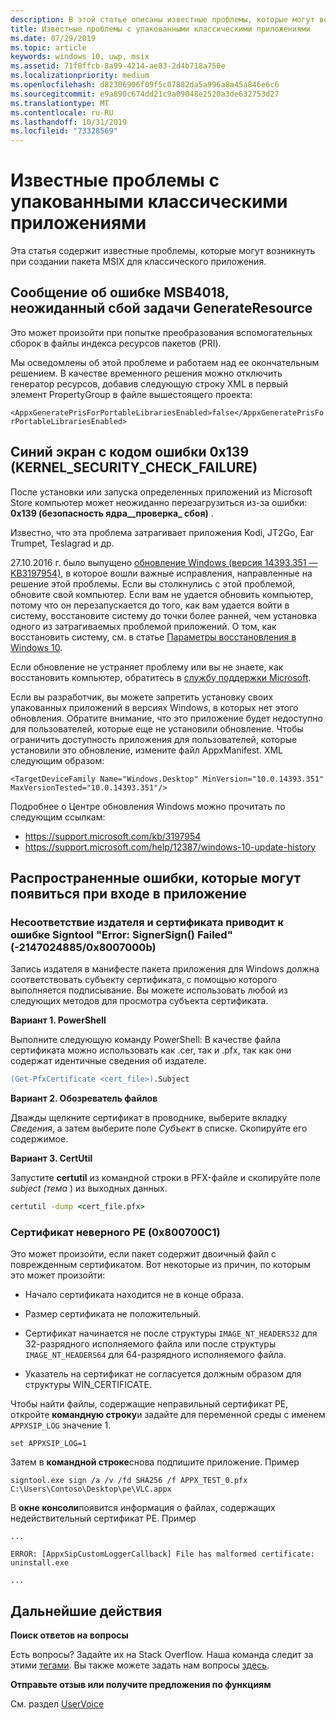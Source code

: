 ```yaml
---
description: В этой статье описаны известные проблемы, которые могут возникнуть при создании пакета MSIX для классического приложения.
title: Известные проблемы с упакованными классическими приложениями
ms.date: 07/29/2019
ms.topic: article
keywords: windows 10, uwp, msix
ms.assetid: 71f8ffcb-8a99-4214-ae83-2d4b718a750e
ms.localizationpriority: medium
ms.openlocfilehash: d82306906f09f5c07882da5a996a8a45a846e6c6
ms.sourcegitcommit: e9a890c674dd21c9a09048e2520a3de632753d27
ms.translationtype: MT
ms.contentlocale: ru-RU
ms.lasthandoff: 10/31/2019
ms.locfileid: "73328569"
---
```

# <a name="known-issues-with-packaged-desktop-apps"></a>Известные проблемы с упакованными классическими приложениями

Эта статья содержит известные проблемы, которые могут возникнуть при создании пакета MSIX для классического приложения.

## <a name="you-receive-the-error----msb4018-the-generateresource-task-failed-unexpectedly"></a>Сообщение об ошибке MSB4018, неожиданный сбой задачи GenerateResource

Это может произойти при попытке преобразования вспомогательных сборок в файлы индекса ресурсов пакетов (PRI).

Мы осведомлены об этой проблеме и работаем над ее окончательным решением. В качестве временного решения можно отключить генератор ресурсов, добавив следующую строку XML в первый элемент PropertyGroup в файле вышестоящего проекта:

``<AppxGeneratePrisForPortableLibrariesEnabled>false</AppxGeneratePrisForPortableLibrariesEnabled>``

## <a name="blue-screen-with-error-code-0x139-kernel_security_check_failure"></a>Синий экран с кодом ошибки 0x139 (KERNEL_SECURITY_CHECK_FAILURE)

После установки или запуска определенных приложений из Microsoft Store компьютер может неожиданно перезагрузиться из-за ошибки: **0x139 (безопасность ядра\_\_проверка\_ сбоя)** .

Известно, что эта проблема затрагивает приложения Kodi, JT2Go, Ear Trumpet, Teslagrad и др.

27.10.2016 г. было выпущено [обновление Windows (версия 14393.351 — KB3197954)](https://support.microsoft.com/kb/3197954), в которое вошли важные исправления, направленные на решение этой проблемы. Если вы столкнулись с этой проблемой, обновите свой компьютер. Если вам не удается обновить компьютер, потому что он перезапускается до того, как вам удается войти в систему, восстановите систему до точки более ранней, чем установка одного из затрагиваемых проблемой приложений. О том, как восстановить систему, см. в статье [Параметры восстановления в Windows 10](https://support.microsoft.com/help/12415/windows-10-recovery-options).

Если обновление не устраняет проблему или вы не знаете, как восстановить компьютер, обратитесь в [службу поддержки Microsoft](https://support.microsoft.com/contactus/).

Если вы разработчик, вы можете запретить установку своих упакованных приложений в версиях Windows, в которых нет этого обновления. Обратите внимание, что это приложение будет недоступно для пользователей, которые еще не установили обновление. Чтобы ограничить доступность приложения для пользователей, которые установили это обновление, измените файл AppxManifest. XML следующим образом:

```<TargetDeviceFamily Name="Windows.Desktop" MinVersion="10.0.14393.351" MaxVersionTested="10.0.14393.351"/>```

Подробнее о Центре обновления Windows можно прочитать по следующим ссылкам:
* https://support.microsoft.com/kb/3197954
* https://support.microsoft.com/help/12387/windows-10-update-history

## <a name="common-errors-that-can-appear-when-you-sign-your-app"></a>Распространенные ошибки, которые могут появиться при входе в приложение

### <a name="publisher-and-cert-mismatch-causes-signtool-error-error-signersign-failed--21470248850x8007000b"></a>Несоответствие издателя и сертификата приводит к ошибке Signtool "Error: SignerSign() Failed" (-2147024885/0x8007000b)

Запись издателя в манифесте пакета приложения для Windows должна соответствовать субъекту сертификата, с помощью которого выполняется подписывание.  Вы можете использовать любой из следующих методов для просмотра субъекта сертификата.

**Вариант 1. PowerShell**

Выполните следующую команду PowerShell: В качестве файла сертификата можно использовать как .cer, так и .pfx, так как они содержат идентичные сведения об издателе.

```ps
(Get-PfxCertificate <cert_file>).Subject
```

**Вариант 2. Обозреватель файлов**

Дважды щелкните сертификат в проводнике, выберите вкладку *Сведения*, а затем выберите поле *Субъект* в списке. Скопируйте его содержимое.

**Вариант 3. CertUtil**

Запустите **certutil** из командной строки в PFX-файле и скопируйте поле *subject (тема* ) из выходных данных.

```cmd
certutil -dump <cert_file.pfx>
```

<a id="bad-pe-cert" />

### <a name="bad-pe-certificate-0x800700c1"></a>Сертификат неверного PE (0x800700C1)

Это может произойти, если пакет содержит двоичный файл с поврежденным сертификатом. Вот некоторые из причин, по которым это может произойти:

* Начало сертификата находится не в конце образа.  

* Размер сертификата не положительный.

* Сертификат начинается не после структуры `IMAGE_NT_HEADERS32` для 32-разрядного исполняемого файла или после структуры `IMAGE_NT_HEADERS64` для 64-разрядного исполняемого файла.

* Указатель на сертификат не согласуется должным образом для структуры WIN_CERTIFICATE.

Чтобы найти файлы, содержащие неправильный сертификат PE, откройте **командную строку**и задайте для переменной среды с именем `APPXSIP_LOG` значение 1.

```
set APPXSIP_LOG=1
```

Затем в **командной строке**снова подпишите приложение. Пример

```
signtool.exe sign /a /v /fd SHA256 /f APPX_TEST_0.pfx C:\Users\Contoso\Desktop\pe\VLC.appx
```

В **окне консоли**появится информация о файлах, содержащих недействительный сертификат PE. Пример

```
...

ERROR: [AppxSipCustomLoggerCallback] File has malformed certificate: uninstall.exe

...   
```
## <a name="next-steps"></a>Дальнейшие действия

**Поиск ответов на вопросы**

Есть вопросы? Задайте их на Stack Overflow. Наша команда следит за этими [тегами](https://stackoverflow.com/questions/tagged/project-centennial+or+desktop-bridge). Вы также можете задать нам вопросы [здесь](https://social.msdn.microsoft.com/Forums/en-US/home?filter=alltypes&sort=relevancedesc&searchTerm=%5BDesktop%20Converter%5D).

**Отправьте отзыв или получите предложения по функциям**

См. раздел [UserVoice](https://wpdev.uservoice.com/forums/110705-universal-windows-platform/category/161895-desktop-bridge-centennial)
